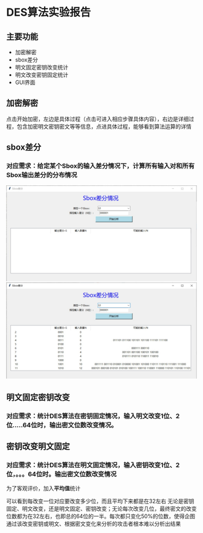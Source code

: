 # DES算法实验报告
## 主要功能
* 加密解密
* sbox差分
* 明文固定密钥改变统计
* 明文改变密钥固定统计
* GUI界面
  
## 加密解密
点击开始加密，左边是具体过程（点击可进入相应步骤具体内容），右边是详细过程，包含加密明文密钥密文等等信息，点进具体过程，能够看到算法运算的详情

## sbox差分
### 对应需求：给定某个Sbox的输入差分情况下，计算所有输入对和所有Sbox输出差分的分布情况
![](img\sbox差分1.jpg)
![](img\sbox差分2.jpg)


## 明文固定密钥改变
### 对应需求：统计DES算法在密钥固定情况，输入明文改变1位、2位.....64位时，输出密文位数改变情况。

## 密钥改变明文固定
### 对应需求：统计DES算法在明文固定情况，输入密钥改变1位、2位，。。。64位时。输出密文位数改变情况


为了客观评价，加入**平均值**统计

可以看到每改变一位对应要改变多少位，而且平均下来都是在32左右
无论是密钥固定、明文改变，还是明文固定、密钥改变；无论每次改变几位，最终密文的改变位数都为在32左右，也即总的64位的一半。每次都只变化50%的位数，使得企图通过该改变密钥或明文、根据密文变化来分析的攻击者根本难以分析出结果